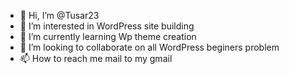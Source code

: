 - 👋 Hi, I’m @Tusar23
- 👀 I’m interested in WordPress site building
- 🌱 I’m currently learning Wp theme creation
- 💞️ I’m looking to collaborate on all WordPress beginers problem
- 📫 How to reach me mail to my gmail

<!---
Tusar23/Tusar23 is a ✨ special ✨ repository because its `README.md` (this file) appears on your GitHub profile.
You can click the Preview link to take a look at your changes.
--->
